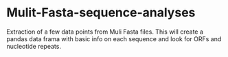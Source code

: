 # Mulit-Fasta-sequence-analyses
Extraction of a few data points from Muli Fasta files. This will create a pandas data frama with basic info on each sequence and look for ORFs and nucleotide repeats.
